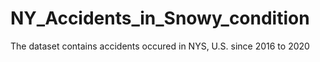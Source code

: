 # NY_Accidents_in_Snowy_condition
 The dataset contains accidents occured in NYS, U.S. since 2016 to 2020
